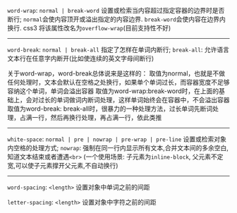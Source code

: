 `word-wrap`: `normal | break-word`
设置或检索当内容超过指定容器的边界时是否断行;
`normal`会使内容顶开或溢出指定的内容边界.
`break-word`会使内容在边界内换行.
css3 将该属性改名为`overflow-wrap`(目前支持性不好)

--------------------------------------------------------
`word-break`: `normal | break-all`
指定了怎样在单词内断行;
`break-all`: 允许语言文本行在任意字内断开(比如使连续的英文字母间断行)

>
关于word-wrap，word-break总体说来是这样的：
取值为normal，也就是不做任何处理时，文本会默认在空格之处换行，如果单个单词过长，而容器宽度不足够容纳这个单词，单词会溢出容器
取值为word-wrap:break-word时，在上面的基础上，会对过长的单词做词内断词处理，这样单词始终会在容器中，不会溢出容器
取值为word-break: break-all时，很暴力的一种处理方法，过长单词先断词处理，占满一行，然后再换行处理，再占满一行，依此类推

---------------------------------------------------------
`white-space`: `normal | pre | nowrap | pre-wrap | pre-line`
设置或检索对象内空格的处理方式;
`nowrap`: 强制在同一行内显示所有文本,合并文本间的多余空白,知道文本结束或者遭遇`<br>`
(一个使用场景: 子元素为`inline-block`, 父元素不定宽,可以使子元素撑开父元素,不自动换行)







----------------------------------------------------------
`word-spacing`: `<length>`
设置对象中单词之前的间距

`letter-spacing`: `<length>`
设置对象中字符之前的间距